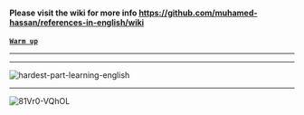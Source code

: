 #### Please visit the wiki for more info https://github.com/muhamed-hassan/references-in-english/wiki

[**`Warm up`**](https://www.youtube.com/watch?v=ScNNfyq3d_w)

***
***

![hardest-part-learning-english](https://user-images.githubusercontent.com/17825804/219615979-5fc83f18-8ad3-43f8-875e-25aecfd782b5.png)

***

![81Vr0-VQhOL](https://user-images.githubusercontent.com/17825804/219615997-3e0b9bbe-ea58-431a-abc2-1f6184a9f54e.jpg)
